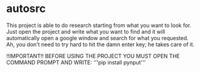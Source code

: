 # autosrc
This project is able to do research starting from what you want to look for. Just open the project and write what you want to find and it will automatically open a google window and search for what you requested. Ah, you don't need to try hard to hit the damn enter key; he takes care of it.

!!IMPORTANT!!
BEFORE USING THE PROJECT YOU MUST OPEN THE COMMAND PROMPT AND WRITE:
'''pip install pynput'''
